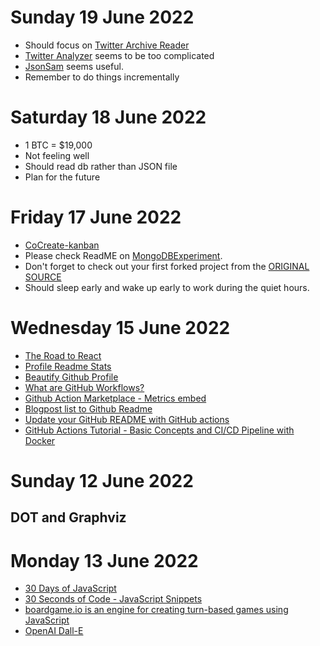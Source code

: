 # Sunday 19 June 2022

- Should focus on [Twitter Archive Reader](https://github.com/alkihis/twitter-archive-reader/blob/master/Examples.md#Countthenumberofretweetsinarchive)
- [Twitter Analyzer](https://github.com/gedankenstuecke/twitter-analyser/blob/master/INSTALL.md) seems to be too complicated
- [JsonSam](https://openbase.com/python/jsonsam) seems useful.
- Remember to do things incrementally


# Saturday 18 June 2022

- 1 BTC = $19,000
- Not feeling well
- Should read db rather than JSON file
- Plan for the future

# Friday 17 June 2022

- [CoCreate-kanban](https://cocreate.app/docs/kanban)
- Please check ReadME on [MongoDBExperiment](https://github.com/headsink/MongoDBExperiment/blob/master/README.md).
- Don't forget to check out your first forked project from the [ORIGINAL SOURCE](https://github.com/dangoldin/twitter-archive-analysis)
- Should sleep early and wake up early to work during the quiet hours.


# Wednesday 15 June 2022

- [The Road to React](https://github.com/the-road-to-learn-react)
- [Profile Readme Stats](https://github.com/marketplace/actions/profile-readme-stats)
- [Beautify Github Profile](https://github.com/rzashakeri/beautify-github-profile)
- [What are GitHub Workflows?](https://jasonet.co/posts/what-are-github-workflows/)
- [Github Action Marketplace - Metrics embed](https://github.com/marketplace/actions/metrics-embed)
- [Blogpost list to Github Readme](https://youtu.be/ECuqb5Tv9qI?t=272)
- [Update your GitHub README with GitHub actions ](https://www.youtube.com/watch?v=jVg-qkQ01lI)
- [GitHub Actions Tutorial - Basic Concepts and CI/CD Pipeline with Docker](https://www.youtube.com/watch?v=R8_veQiYBjI)
# Sunday 12 June 2022

## DOT and Graphviz

# Monday 13 June 2022

- [30 Days of JavaScript](https://github.com/Asabeneh/30-Days-Of-JavaScript)
- [30 Seconds of Code - JavaScript Snippets](https://www.30secondsofcode.org/js/p/1)
- [boardgame.io is an engine for creating turn-based games using JavaScript](https://github.com/boardgameio/boardgame.io)
- [OpenAI Dall-E](https://github.com/openai/DALL-E)
